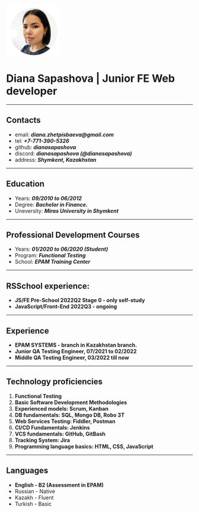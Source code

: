 ![./Pic/image.png](./Pic/image.png) 
# Diana Sapashova |  Junior FE Web developer
*** 
## Contacts
* email: ___diana.zhetpisbaeva@gmail.com___
* tel: ___+7-771-390-5326___
* github: ___dianasapashova___
* discord: ___dianasapashova (@dianasapashova)___
* address: ___Shymkent, Kazakhstan___
***

## Education 
* Years: ___09/2010 to 06/2012___
* Degree: ___Bachelor in Finance.___
* Uneversity: ___Miras University in Shymkent___
***

## Professional Development Courses
* Years: ___01/2020 to 06/2020 (Student)___
* Program: ___Functional Testing___
* School: ___EPAM Training Center___ 
***

## RSSchool experience:
* __JS/FE Pre-School 2022Q2 Stage 0 - only self-study__
* __JavaScript/Front-End 2022Q3 - ongoing__
***

## Experience
* __EPAM SYSTEMS - branch in Kazakhstan branch.__
* __Junior QA Testing Engineer, 07/2021 to 02/2022__
* __Middle QA Testing Engineer, 03/2022 till now__
***

## Technology proficiencies
1. __Functional Testing__
2. __Basic Software Development Methodologies__
3. __Experienced models: Scrum, Kanban__
4. __DB fundamentals: SQL, Mongo DB, Robo 3T__
5. __Web Services Testing: Fiddler, Postman__
6. __CI/CD Fundamentals: Jenkins__
7. __VCS fundamentals: GitHub, GitBash__
8. __Tracking System: Jira__
9. __Programming language basics: HTML, CSS, JavaScript__
***

## Languages
* __English - B2 (Assessment in EPAM)__
* Russian - Native
* Kazakh - Fluent
* Turkish - Basic




